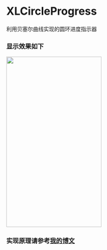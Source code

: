 # XLCircleProgress

利用贝塞尔曲线实现的圆环进度指示器

### 显示效果如下

<img src="https://github.com/mengxianliang/XLCircleProgress/blob/master/1.gif" width=250 height=446 />

### 实现原理请参考[我的博文](http://blog.csdn.net/u013282507/article/details/54098206)
